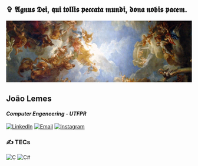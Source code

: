 ## ✞ 𝕬𝖌𝖓𝖚𝖘 𝕯𝖊𝖎, 𝖖𝖚𝖎 𝖙𝖔𝖑𝖑𝖎𝖘 𝖕𝖊𝖈𝖈𝖆𝖙𝖆 𝖒𝖚𝖓𝖉𝖎, 𝖉𝖔𝖓𝖆 𝖓𝖔𝖇𝖎𝖘 𝖕𝖆𝖈𝖊𝖒. 
![](https://github.com/Joao-VLemes/Joao-VLemes/blob/main/banner.jpg)


## João Lemes
#### *Computer Engeneering - UTFPR*

[![LinkedIn](https://img.shields.io/badge/LinkedIn-0077B5?style=for-the-badge&logo=linkedin&logoColor=white)](https://www.linkedin.com/in/SEU_USUARIO)
[![Email](https://img.shields.io/badge/E--mail-EA4335?style=for-the-badge&logo=gmail&logoColor=white)](mailto:joaovictorcardoso@alunos.utfpr.edu.br)
[![Instagram](https://img.shields.io/badge/Instagram-%23E4405F.svg?style=for-the-badge&logo=Instagram&logoColor=white)](https://instagram.com/joao.vlems)   


### ✍️ TECs
![C](https://img.shields.io/badge/C-00599C?style=for-the-badge&logo=c&logoColor=white)
![C#](https://img.shields.io/badge/C%23-239120?style=for-the-badge&logo=c-sharp&logoColor=white)


